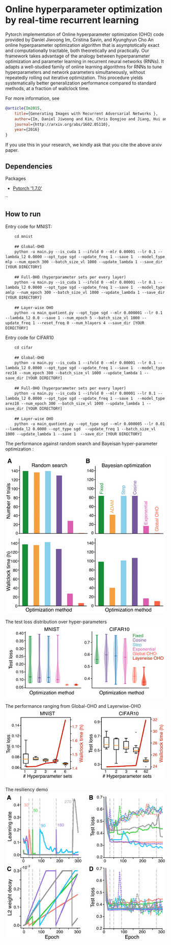 # Online hyperparameter optimization by real-time recurrent learning

Pytorch implementation of Online hyperparameter optimization (OHO) code provided by Daniel Jiwoong Im, Cristina Savin, and Kyunghyun Cho
An online hyperparameter optimization algorithm that is asymptotically exact and computationally tractable, both theoretically and practically. 
Our framework takes advantage of the analogy between hyperparameter optimization and parameter learning in recurrent neural networks (RNNs). 
It adapts a well-studied family of online learning algorithms for RNNs to tune hyperparameters and network parameters simultaneously, 
without repeatedly rolling out iterative optimization. This procedure yields systematically better generalization performance compared to standard methods, at a fraction of wallclock time.

For more information, see 
```bibtex
@article{Im2015,
    title={Generating Images with Recurrent Adversarial Networks },
    author={Im, Daniel Jiwoong and Kim, Chris Dongjoo and Jiang, Hui and Memisevic, Roland},
    journal={http://arxiv.org/abs/1602.05110},
    year={2016}
}
```
If you use this in your research, we kindly ask that you cite the above arxiv paper.


## Dependencies
Packages
* [Pytorch '1.7.0'](https://pytorch.org/get-started/locally/)

`` 

## How to run
Entry code for MNIST:
```
    cd mnist 

    ## Global-OHO
    python -u main.py --is_cuda 1 --ifold 0 --mlr 0.00001 --lr 0.1 --lambda_l2 0.0000 --opt_type sgd --update_freq 1 --save 1  --model_type mlp --num_epoch 300 --batch_size_vl 1000 --update_lambda 1 --save_dir [YOUR DIRECTORY] 

    ## Full-OHO (hyperparameter sets per every layer)
    python -u main.py --is_cuda 1 --ifold 0 --mlr 0.00001 --lr 0.1 --lambda_l2 0.0000 --opt_type sgd --update_freq 1 --save 1  --model_type amlp --num_epoch 300 --batch_size_vl 1000 --update_lambda 1 --save_dir [YOUR DIRECTORY] 

    ## Layer-wise OHO 
    python -u main_quotient.py --opt_type sgd --mlr 0.000001 --lr 0.1 --lambda_l2 0.0 --save 1 --num_epoch 5 --batch_size_vl 1000 --update_freq 1 --reset_freq 0 --num_hlayers 4 --save_dir [YOUR DIRECTORY] 
```
Entry code for CIFAR10
```
    cd cifar

    ## Global-OHO
    python -u main.py --is_cuda 1 --ifold 0 --mlr 0.00001 --lr 0.1 --lambda_l2 0.0000 --opt_type sgd --update_freq 1 --save 1  --model_type rez18 --num_epoch 300 --batch_size_vl 1000 --update_lambda 1 --save_dir [YOUR DIRECTORY] 

    ## Full-OHO (hyperparameter sets per every layer)
    python -u main.py --is_cuda 1 --ifold 0 --mlr 0.00001 --lr 0.1 --lambda_l2 0.0000 --opt_type sgd --update_freq 1 --save 1  --model_type arez18 --num_epoch 300 --batch_size_vl 1000 --update_lambda 1 --save_dir [YOUR DIRECTORY] 

    ## Layer-wise OHO
    python -u main_quotient.py --opt_type sgd --mlr 0.000005 --lr 0.01 --lambda_l2 0.0000 --opt_type sgd  --update_freq 1 --batch_size_vl 1000 --update_lambda 1 --save 1  --save_dir [YOUR DIRECTORY] 
```

The performance against random search and Bayeisan hyper-parameter optimization :

![Image of Performance](https://raw.githubusercontent.com/jiwoongim/OHO/master/figs/figsoho/figsoho-02.png)


The test loss distribution over hyper-parameters 
![Image of Test Loss Distribution](https://raw.githubusercontent.com/jiwoongim/OHO/master/figs/figsoho/figsoho-01.png)


The performance ranging from Global-OHO and Layerwise-OHO
![Image of Layer-wise OHO](https://raw.githubusercontent.com/jiwoongim/OHO/master/figs/figsoho/figsoho-04.png)


The resiliency demo
![Image of resiliency](https://raw.githubusercontent.com/jiwoongim/OHO/master/figs/figsoho/figsoho-07.png)


